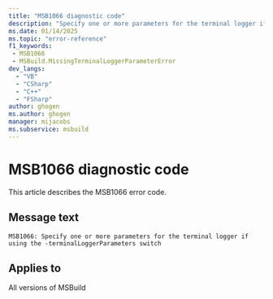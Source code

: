 ```yaml
---
title: "MSB1066 diagnostic code"
description: "Specify one or more parameters for the terminal logger if using the -terminalLoggerParameters switch"
ms.date: 01/14/2025
ms.topic: "error-reference"
f1_keywords:
 - MSB1066
 - MSBuild.MissingTerminalLoggerParameterError
dev_langs:
  - "VB"
  - "CSharp"
  - "C++"
  - "FSharp"
author: ghogen
ms.author: ghogen
manager: mijacobs
ms.subservice: msbuild
---
```


# MSB1066 diagnostic code

<!-- :::ErrorDefinitionDescription::: -->
<!-- :::editable-content name="introDescription"::: -->
This article describes the MSB1066 error code.
<!-- :::editable-content-end::: -->

## Message text

`MSB1066: Specify one or more parameters for the terminal logger if using the -terminalLoggerParameters switch`

<!-- :::editable-content name="postOutputDescription"::: -->
<!--
{StrBegin="MSBUILD : error MSB1066: "}
      UE: This happens if the user does something like "msbuild.exe -terminalLoggerParameters:". The user must pass in one or more parameters
      after the switch e.g. "msbuild.exe -terminalLoggerParameters:default=auto".
      LOCALIZATION: The prefix "MSBUILD : error MSBxxxx:" should not be localized.
-->
<!-- :::editable-content-end::: -->
<!-- :::ErrorDefinitionDescription-end::: -->

## Applies to

All versions of MSBuild
